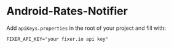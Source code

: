 # Android-Rates-Notifier

Add `apiKeys.properties` in the root of your project and fill with:
```
FIXER_API_KEY="your fixer.io api key"
```
